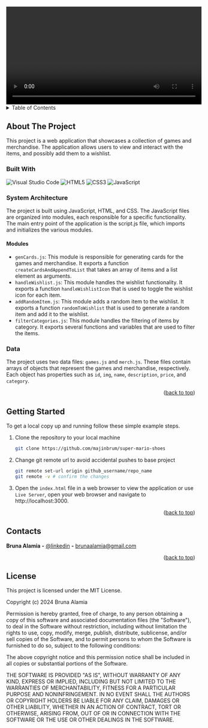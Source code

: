<!-- PROJECT -->

<a id="readme-top"></a>

<div align="center">
<video controls width="521">
  <source src="./demo.mp4" type="video/mp4" />

  <h3 align="center">Super Mario Shoes</h3>

  <p align="center">
    The first team project made during the Frontend - Coding Bootcamp at Edgemony.
  </p>
</div>

<!-- TABLE OF CONTENTS -->
<details>
  <summary>Table of Contents</summary>
  <ol>
    <li>
      <a href="#about-the-project">About The Project</a>
      <ul>
        <li>
            <a href="#built-with">Built With</a>
        </li>
        <li>
            <a href="#system-architecture">System Architecture</a>
        </li>
        <li>
            <a href="#modules">Modules</a>
        </li>
                <li>
            <a href="#data">Data</a>
        </li>
      </ul>
    </li>
    <li>
        <a href="#getting-started">Getting Started</a>
    </li>
    <li>
        <a href="#contacts">Contacts</a>
    </li>
    <li>
        <a href="#references">References</a>
    </li>
    <li>
        <a href="#license">License</a>
    </li>
  </ol>
</details>

<!-- ABOUT THE PROJECT -->

## About The Project

This project is a web application that showcases a collection of games and merchandise. The application allows users to view and interact with the items, and possibly add them to a wishlist.

### Built With

<div display="flex">
  <img src="https://img.shields.io/badge/Visual%20Studio%20Code-0078d7.svg?style=flat&logo=visual-studio-code&logoColor=white" alt="Visual Studio Code" />
    <img src="https://img.shields.io/badge/html5-%23E34F26.svg?style=flat&logo=html5&logoColor=white" alt="HTML5" />
    <img src="https://img.shields.io/badge/css3-%231572B6.svg?style=flat&logo=css3&logoColor=white" alt="CSS3" />
    <img src="https://img.shields.io/badge/javascript-%23323330.svg?style=flat&logo=javascript&logoColor=%23F7DF1E" alt="JavaScript" />
</div>

### System Architecture

The project is built using JavaScript, HTML, and CSS. The JavaScript files are organized into modules, each responsible for a specific functionality. The main entry point of the application is the script.js file, which imports and initializes the various modules.

#### Modules

- `genCards.js`: This module is responsible for generating cards for the games and merchandise. It exports a function `createCardsAndAppendToList` that takes an array of items and a list element as arguments.
- `handleWishlist.js`: This module handles the wishlist functionality. It exports a function `handleWishlistIcon` that is used to toggle the wishlist icon for each item.
- `addRandomItem.js`: This module adds a random item to the wishlist. It exports a function `randomToWishlist` that is used to generate a random item and add it to the wishlist.
- `filterCategories.js`: This module handles the filtering of items by category. It exports several functions and variables that are used to filter the items.

### Data

The project uses two data files: `games.js` and `merch.js`. These files contain arrays of objects that represent the games and merchandise, respectively. Each object has properties such as `id`, `img`, `name`, `description`, `price`, and `category`.

<p align="right">(<a href="#readme-top">back to top</a>)</p>

<!-- GETTING STARTED -->

## Getting Started

To get a local copy up and running follow these simple example steps.

1. Clone the repository to your local machine
   ```sh
   git clone https://github.com/majinbrum/super-mario-shoes
   ```
2. Change git remote url to avoid accidental pushes to base project
   ```sh
   git remote set-url origin github_username/repo_name
   git remote -v # confirm the changes
   ```
3. Open the `index.html` file in a web browser to view the application or use `Live Server`, open your web browser and navigate to http://localhost:3000.

<p align="right">(<a href="#readme-top">back to top</a>)</p>

<!-- CONTACTS -->

## Contacts

**Bruna Alamia** **-** [@linkedin](https://linkedin.com/in/brunaalamia) **-** brunaalamia@gmail.com

<p align="right">(<a href="#readme-top">back to top</a>)</p>

<!-- LICENSE -->

## License

This project is licensed under the MIT License.

<p>Copyright (c) 2024 Bruna Alamia

Permission is hereby granted, free of charge, to any person
obtaining a copy of this software and associated documentation
files (the "Software"), to deal in the Software without
restriction, including without limitation the rights to use,
copy, modify, merge, publish, distribute, sublicense, and/or sell
copies of the Software, and to permit persons to whom the
Software is furnished to do so, subject to the following
conditions:

The above copyright notice and this permission notice shall be
included in all copies or substantial portions of the Software.

THE SOFTWARE IS PROVIDED "AS IS", WITHOUT WARRANTY OF ANY KIND,
EXPRESS OR IMPLIED, INCLUDING BUT NOT LIMITED TO THE WARRANTIES
OF MERCHANTABILITY, FITNESS FOR A PARTICULAR PURPOSE AND
NONINFRINGEMENT. IN NO EVENT SHALL THE AUTHORS OR COPYRIGHT
HOLDERS BE LIABLE FOR ANY CLAIM, DAMAGES OR OTHER LIABILITY,
WHETHER IN AN ACTION OF CONTRACT, TORT OR OTHERWISE, ARISING
FROM, OUT OF OR IN CONNECTION WITH THE SOFTWARE OR THE USE OR
OTHER DEALINGS IN THE SOFTWARE.</p>
